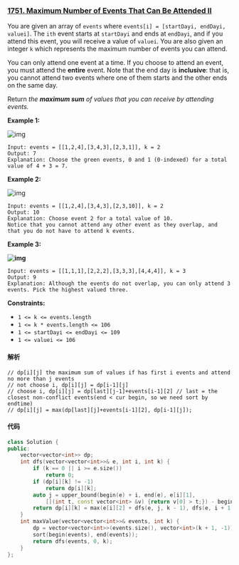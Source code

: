 ### [1751. Maximum Number of Events That Can Be Attended II](https://leetcode.com/problems/maximum-number-of-events-that-can-be-attended-ii/)

You are given an array of `events` where `events[i] = [startDayi, endDayi, valuei]`. The `ith` event starts at `startDayi` and ends at `endDayi`, and if you attend this event, you will receive a value of `valuei`. You are also given an integer `k` which represents the maximum number of events you can attend.

You can only attend one event at a time. If you choose to attend an event, you must attend the **entire** event. Note that the end day is **inclusive**: that is, you cannot attend two events where one of them starts and the other ends on the same day.

Return *the **maximum sum** of values that you can receive by attending events.*

 

**Example 1:**

![img](https://assets.leetcode.com/uploads/2021/01/10/screenshot-2021-01-11-at-60048-pm.png)

```
Input: events = [[1,2,4],[3,4,3],[2,3,1]], k = 2
Output: 7
Explanation: Choose the green events, 0 and 1 (0-indexed) for a total value of 4 + 3 = 7.
```

**Example 2:**

![img](https://assets.leetcode.com/uploads/2021/01/10/screenshot-2021-01-11-at-60150-pm.png)

```
Input: events = [[1,2,4],[3,4,3],[2,3,10]], k = 2
Output: 10
Explanation: Choose event 2 for a total value of 10.
Notice that you cannot attend any other event as they overlap, and that you do not have to attend k events.
```

**Example 3:**

**![img](https://assets.leetcode.com/uploads/2021/01/10/screenshot-2021-01-11-at-60703-pm.png)**

```
Input: events = [[1,1,1],[2,2,2],[3,3,3],[4,4,4]], k = 3
Output: 9
Explanation: Although the events do not overlap, you can only attend 3 events. Pick the highest valued three.
```

 

**Constraints:**

- `1 <= k <= events.length`
- `1 <= k * events.length <= 106`
- `1 <= startDayi <= endDayi <= 109`
- `1 <= valuei <= 106`

#### 解析

```
// dp[i][j] the maximum sum of values if has first i events and attend no more than j events
// not choose i, dp[i][j] = dp[i-1][j]
// choose i, dp[i][j] = dp[last][j-1]+events[i-1][2] // last = the closest non-conflict events(end < cur begin, so we need sort by endtime)
// dp[i][j] = max(dp[last][j]+events[i-1][2], dp[i-1][j]);
```



#### 代码

```c++
class Solution {
public:
    vector<vector<int>> dp;
    int dfs(vector<vector<int>>& e, int i, int k) {
        if (k == 0 || i >= e.size())
            return 0;
        if (dp[i][k] != -1) 
            return dp[i][k];
        auto j = upper_bound(begin(e) + i, end(e), e[i][1], 
            [](int t, const vector<int> &v) {return v[0] > t;}) - begin(e);
        return dp[i][k] = max(e[i][2] + dfs(e, j, k - 1), dfs(e, i + 1, k));
    }
    int maxValue(vector<vector<int>>& events, int k) {
        dp = vector<vector<int>>(events.size(), vector<int>(k + 1, -1));
        sort(begin(events), end(events));
        return dfs(events, 0, k);
    }
};
```
